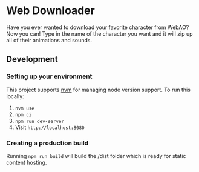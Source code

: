 # Web Downloader
Have you ever wanted to download your favorite character from WebAO? Now you can! Type in the name of the character you want and it will zip up all of their animations and sounds.

## Development
### Setting up your environment
This project supports [nvm](https://github.com/nvm-sh/nvm) for managing node version support.
To run this locally:
1. `nvm use`
2. `npm ci`
3. `npm run dev-server`
4. Visit `http://localhost:8080`

### Creating a production build
Running `npm run build` will build the /dist folder which is ready for static content hosting.
